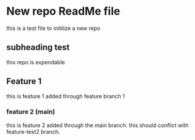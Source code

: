 # New repo ReadMe file 
this is a test file to initilize a new repo

## subheading test
this repo is expendable 

## Feature 1 
this is feature 1 added through feature branch 1

### feature 2 (main)
this is feature 2 added through the main branch. this should conflict with feature-test2 branch. 
